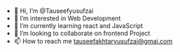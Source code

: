 - 👋 Hi, I’m @Tauseefyusufzai
- 👀 I’m interested in Web Development
- 🌱 I’m currently learning react and JavaScript
- 💞️ I’m looking to collaborate on frontend Project
- 📫 How to reach me tauseefakhtaryusufzai@gmai.com

<!---
Tauseefyusufzai/Tauseefyusufzai is a ✨ special ✨ repository because its `README.md` (this file) appears on your GitHub profile.
You can click the Preview link to take a look at your changes.
--->
